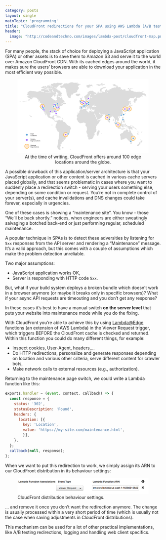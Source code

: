 ```yaml
---
category: posts
layout: single
mainTopic: 'programming'
title: "CloudFront redirections for your SPA using AWS Lambda (A/B testing, maintenance page,...)"
header:
  image: "http://codeandtechno.com/images/lambda-post/cloudfront-map.png"
---
```


For many people, the stack of choice for deploying a JavaScript application (SPA) or other assets is to save them to Amazon S3 and serve it to the world over Amazon CloudFront CDN. With its cached edges around the world, it makes sure the users’ browsers are able to download your application in the most efficient way possible.

<figure>
    <a href="/images/lambda-post/cloudfront-map.png"><img src="/images/lambda-post/cloudfront-map.png"></a>
    <center>
    <figcaption>At the time of writing, CloudFront offers around 100 edge locations around the globe.</figcaption></center>
</figure>

A possible drawback of this application/server architecture is that your JavaScript application or other content is cached in various cache servers placed globally, and that seems problematic in cases where you want to suddenly place a redirection switch - serving your users something else, depending on some condition or request. You’re not in complete control of your server(s), and cache invalidations and DNS changes could take forever, especially in urgencies.

One of these cases is showing a “maintenance site”. You know - those “We’ll be back shortly.” notices, when engineers are either sweatingly salvaging a botched back-end or just performing regular, scheduled maintenance.

A popular technique in SPAs is to detect these adversities by listening for `5xx` responses from the API server and rendering a “Maintenance” message. It’s a valid approach, but this comes with a couple of assumptions which make the problem detection unreliable.

 Two major assumptions:

- JavaScript application works OK,
- Server is responding with HTTP code `5xx`.

But, what if your build system deploys a broken bundle which doesn’t work in a browser anymore (or maybe it breaks only in specific browsers)? What if your async API requests are timeouting and you don’t get any response?

In these cases it’s best to have a manual switch **on the server level** that puts your website into maintenance mode while you do the fixing.

With CloudFront you’re able to achieve this by using [Lambda@Edge](http://docs.aws.amazon.com/lambda/latest/dg/lambda-edge.html) functions (an extension of AWS Lambda) in the Viewer Request trigger, which triggers BEFORE the CloudFront cache is checked and returned. Within this function you could do many different things, for example:

- Inspect cookies, User-Agent, headers,...
- Do HTTP redirections, personalize and generate responses depending on location and various other criteria, serve different content for crawler bots,
- Make network calls to external resources (e.g., authorization).

Returning to the maintenance page switch, we could write a Lambda function like this:

```javascript
exports.handler = (event, context, callback) => {
  const response = {
    status: '302',
    statusDescription: 'Found',
    headers: {
      location: [{
        key: 'Location',
        value: 'https://my-site.com/maintenance.html',
        }],
    },
  };
  callback(null, response);
};
```

When we want to put this redirection to work, we simply assign its ARN to our CloudFront distribution in its behaviour settings:

<figure>
    <a href="/images/lambda-post/cloudfront-lambda-redirect.png"><img src="/images/lambda-post/cloudfront-lambda-redirect.png"></a>
    <figcaption>CloudFront distribution behaviour settings.</figcaption>
</figure>

… and remove it once you don’t want the redirection anymore. The change is usually processed within a very short period of time (which is usually not the case when saving adjustments in CloudFront distributions).

This mechanism can be used for a lot of other practical implementations, like A/B testing redirections, logging and handling web client specifics.
